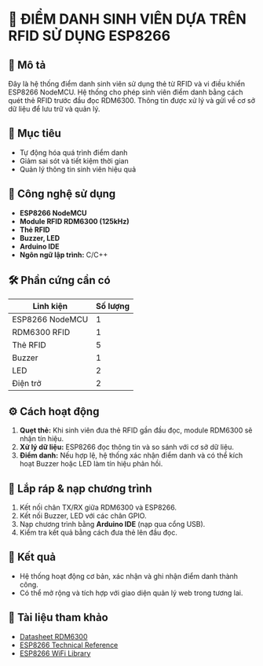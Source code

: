 # 📌 ĐIỂM DANH SINH VIÊN DỰA TRÊN RFID SỬ DỤNG ESP8266

## 🧾 Mô tả
Đây là hệ thống điểm danh sinh viên sử dụng thẻ từ RFID và vi điều khiển ESP8266 NodeMCU. Hệ thống cho phép sinh viên điểm danh bằng cách quét thẻ RFID trước đầu đọc RDM6300. Thông tin được xử lý và gửi về cơ sở dữ liệu để lưu trữ và quản lý.

## 🎯 Mục tiêu
- Tự động hóa quá trình điểm danh
- Giảm sai sót và tiết kiệm thời gian
- Quản lý thông tin sinh viên hiệu quả

## 🧠 Công nghệ sử dụng
- **ESP8266 NodeMCU**
- **Module RFID RDM6300 (125kHz)**
- **Thẻ RFID**
- **Buzzer, LED**
- **Arduino IDE**
- **Ngôn ngữ lập trình:** C/C++

## 🛠️ Phần cứng cần có
| Linh kiện        | Số lượng |
|------------------|----------|
| ESP8266 NodeMCU  | 1        |
| RDM6300 RFID     | 1        |
| Thẻ RFID         | 5        |
| Buzzer           | 1        |
| LED              | 2        |
| Điện trở         | 2        |

## ⚙️ Cách hoạt động
1. **Quẹt thẻ:** Khi sinh viên đưa thẻ RFID gần đầu đọc, module RDM6300 sẽ nhận tín hiệu.
2. **Xử lý dữ liệu:** ESP8266 đọc thông tin và so sánh với cơ sở dữ liệu.
3. **Điểm danh:** Nếu hợp lệ, hệ thống xác nhận điểm danh và có thể kích hoạt Buzzer hoặc LED làm tín hiệu phản hồi.

## 🔧 Lắp ráp & nạp chương trình
1. Kết nối chân TX/RX giữa RDM6300 và ESP8266.
2. Kết nối Buzzer, LED với các chân GPIO.
3. Nạp chương trình bằng **Arduino IDE** (nạp qua cổng USB).
4. Kiểm tra kết quả bằng cách đưa thẻ lên đầu đọc.

## 📌 Kết quả
- Hệ thống hoạt động cơ bản, xác nhận và ghi nhận điểm danh thành công.
- Có thể mở rộng và tích hợp với giao diện quản lý web trong tương lai.


## 📝 Tài liệu tham khảo
- [Datasheet RDM6300](https://www.sparkfun.com/datasheets/Sensors/ID-12-Datasheet.pdf)  
- [ESP8266 Technical Reference](https://www.espressif.com/sites/default/files/documentation/esp8266-technical_reference_en.pdf)  
- [ESP8266 WiFi Library](https://arduino-esp8266.readthedocs.io/en/latest/esp8266wifi/readme.html)

